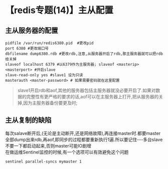 # 【redis专题(14)】主从配置



## 主从服务器的配置

    pidfile /var/run/redis6380.pid  #更改pid
    port 6380 #更改端口号
    dbfilename dump6380.rdb #更改rdb,注意,从服务器开启了rdb,那主服务器就可以把rdb给关掉
    slaveof localhost 6379 #以6379作为主服务器; slaveof <masterip> <masterport> #开启slave
    slave-read-only yes #slave1 设为只读
    masterauth <master-password> # 如果需要密码就在这里配置
    

> slave1开启rdb和aof,其他的服务器包括主服务器就没必要开启了.如果对数据的完整性有更严格的要求的话,aof可以在主服务器上打开,把从服务器的关掉,因为主服务器备份要更及时;

## 主从复制的缺陷

每次salave断开后,(无论是主动断开,还是网络故障),再连接master时.都要master全部dump出来rdb,再aof,即同步的过程都要重新执行1遍.所以要记住---多台slave不要一下都启动起来,否则master可能IO剧增   
在做运维Sentinel监控的时候,有一个选项可以有效避免这个问题

    sentinel parallel-syncs mymaster 1

